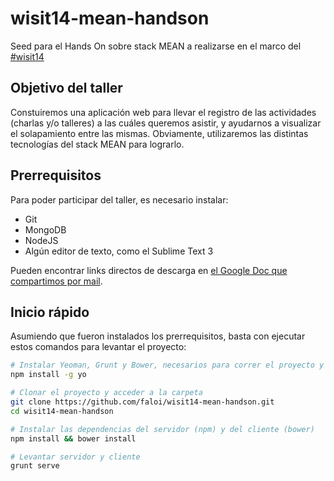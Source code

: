 wisit14-mean-handson
====================

Seed para el Hands On sobre stack MEAN a realizarse en el marco del [#wisit14](http://wisit.uqbar.org/)

## Objetivo del taller
Constuiremos una aplicación web para llevar el registro de las actividades (charlas y/o talleres) a las cuáles queremos asistir, y ayudarnos a visualizar el solapamiento entre las mismas. Obviamente, utilizaremos las distintas tecnologías del stack MEAN para lograrlo.

## Prerrequisitos
Para poder participar del taller, es necesario instalar:
- Git
- MongoDB
- NodeJS
- Algún editor de texto, como el Sublime Text 3

Pueden encontrar links directos de descarga en [el Google Doc que compartimos por mail](https://docs.google.com/document/d/13wPA1RIsDhLjMzW8573F6L7wDXglu5r9G8cTlRHRdiA/edit#heading=h.s6aeidy366d).

## Inicio rápido
Asumiendo que fueron instalados los prerrequisitos, basta con ejecutar estos comandos para levantar el proyecto:

```bash
# Instalar Yeoman, Grunt y Bower, necesarios para correr el proyecto y bajar las dependencias
npm install -g yo

# Clonar el proyecto y acceder a la carpeta
git clone https://github.com/faloi/wisit14-mean-handson.git
cd wisit14-mean-handson

# Instalar las dependencias del servidor (npm) y del cliente (bower)
npm install && bower install

# Levantar servidor y cliente
grunt serve
```
